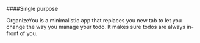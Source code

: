 ####Single purpose

OrganizeYou is a  minimalistic app that replaces you new tab to let you change the way you manage your todo.
It makes sure todos are always in-front of you.